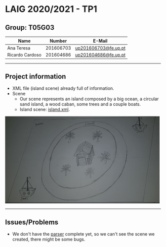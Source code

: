 # LAIG 2020/2021 - TP1

## Group: T05G03

| Name             | Number    | E-Mail                |
| ---------------- | --------- | --------------------- |
| Ana Teresa       | 201606703 | up201606703@fe.up.pt  |
| Ricardo Cardoso  | 201604686 | up201604686@fe.up.pt  |

----
## Project information

- XML file (island scene) already full of information.
- Scene
  - Our scene represents an island composed by a big ocean, a circular sand island, a wood caban, some trees and a couple boats.
  - Island scene: [island.xml](TP1/scenes/LAIG_TP1_XML_T5_G03_v03.xml).

<img src="photos/draft.jpg" alt="Initial draft" width="500"/>


----
## Issues/Problems

- We don't have the [parser](MySceneGraph.js) complete yet, so we can't see the scene we created, there might be some bugs.

